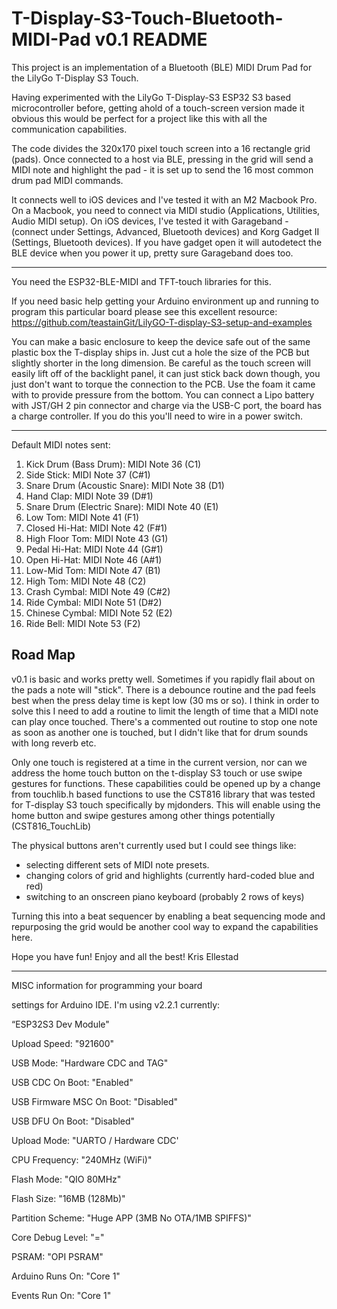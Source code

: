 # T-Display-S3-Touch-Bluetooth-MIDI-Pad v0.1 README

This project is an implementation of a Bluetooth (BLE) MIDI Drum Pad for the LilyGo T-Display S3 Touch.

Having experimented with the LilyGo T-Display-S3 ESP32 S3 based microcontroller before, getting ahold of a touch-screen version
made it obvious this would be perfect for a project like this with all the communication capabilities.

The code divides the 320x170 pixel touch screen into a 16 rectangle grid (pads).  Once connected to a host via BLE, pressing in the 
grid will send a MIDI note and highlight the pad - it is set up to send the 16 most common drum pad MIDI commands.  

It connects well to iOS devices and I've tested it with an M2 Macbook Pro.  On a Macbook, you need to connect via MIDI studio (Applications, Utilities, Audio MIDI setup).
On iOS devices, I've tested it with Garageband - (connect under Settings, Advanced, Bluetooth devices) and Korg Gadget II (Settings, Bluetooth devices).  If you have
gadget open it will autodetect the BLE device when you power it up, pretty sure Garageband does too.


----
You need the ESP32-BLE-MIDI and TFT-touch libraries for this.

If you need basic help getting your Arduino environment up and running to program this particular board please see this excellent resource:
https://github.com/teastainGit/LilyGO-T-display-S3-setup-and-examples

You can make a basic enclosure to keep the device safe out of the same plastic box the T-display ships in.  Just cut a hole the size of the PCB but slightly shorter
in the long dimension.  Be careful as the touch screen will easily lift off of the backlight panel, it can just stick back down though, you just don't want to torque the connection to the PCB.  Use the foam it came with to provide pressure from the bottom.  You can connect a Lipo battery with JST/GH 2 pin connector and charge via the USB-C port, the board has a charge controller.  If you do this you'll need to wire in a power switch.

---
Default MIDI notes sent:
1. Kick Drum (Bass Drum): MIDI Note 36 (C1)
2. Side Stick: MIDI Note 37 (C#1)
3. Snare Drum (Acoustic Snare): MIDI Note 38 (D1)
4. Hand Clap: MIDI Note 39 (D#1)
5. Snare Drum (Electric Snare): MIDI Note 40 (E1)
6. Low Tom: MIDI Note 41 (F1)
7. Closed Hi-Hat: MIDI Note 42 (F#1)
8. High Floor Tom: MIDI Note 43 (G1)
9. Pedal Hi-Hat: MIDI Note 44 (G#1)
10. Open Hi-Hat: MIDI Note 46 (A#1)
11. Low-Mid Tom: MIDI Note 47 (B1)
12. High Tom: MIDI Note 48 (C2)
13. Crash Cymbal: MIDI Note 49 (C#2)
14. Ride Cymbal: MIDI Note 51 (D#2)
15. Chinese Cymbal: MIDI Note 52 (E2)
16. Ride Bell: MIDI Note 53 (F2)
    


Road Map 
----------
v0.1 is basic and works pretty well.  Sometimes if you rapidly flail about on the pads a note will "stick".  There is a debounce routine and the pad feels best when the press delay time is kept low (30 ms or so).  I think in order to solve this I need to add a routine to limit the length of time that a MIDI note can play once touched.  There's a commented out routine to stop one note as soon as another one is touched, but I didn't like that for drum sounds with long reverb etc.

Only one touch is registered at a time in the current version, nor can we address the home touch button on the t-display S3 touch or use swipe gestures for functions.
These capabilities could be opened up by a change from touchlib.h based functions to use the CST816 library that was tested for T-display S3 touch specifically by mjdonders. 
This will enable using the home button and swipe gestures among other things potentially
(CST816_TouchLib)

The physical buttons aren't currently used but I could see things like:
- selecting different sets of MIDI note presets.
- changing colors of grid and highlights (currently hard-coded blue and red)
- switching to an onscreen piano keyboard (probably 2 rows of keys)


Turning this into a beat sequencer by enabling a beat sequencing mode and repurposing the grid would be another cool way to expand the capabilities here.

Hope you have fun! Enjoy and all the best!
Kris Ellestad


---

MISC information for programming your board

settings for Arduino IDE.  I'm using v2.2.1 currently:

“ESP32S3 Dev Module"

Upload Speed: "921600"

USB Mode: "Hardware CDC and TAG"

USB CDC On Boot: "Enabled"

USB Firmware MSC On Boot: "Disabled"

USB DFU On Boot: "Disabled"

Upload Mode: "UARTO / Hardware CDC'

CPU Frequency: "240MHz (WiFi)"

Flash Mode: "QIO 80MHz"

Flash Size: "16MB (128Mb)"

Partition Scheme: "Huge APP (3MB No OTA/1MB SPIFFS)"

Core Debug Level: "="

PSRAM: "OPI PSRAM"

Arduino Runs On: "Core 1"

Events Run On: "Core 1"



